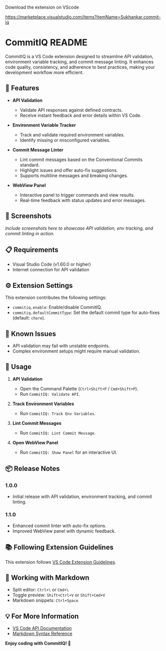 Download the extension on VScode

https://marketplace.visualstudio.com/items?itemName=Sukhankar.commit-iq

# CommitIQ README

CommitIQ is a VS Code extension designed to streamline API validation, environment variable tracking, and commit message linting. It enhances code quality, consistency, and adherence to best practices, making your development workflow more efficient.

## 🚀 Features

- **API Validation**
  - Validate API responses against defined contracts.
  - Receive instant feedback and error details within VS Code.

- **Environment Variable Tracker**
  - Track and validate required environment variables.
  - Identify missing or misconfigured variables.

- **Commit Message Linter**
  - Lint commit messages based on the Conventional Commits standard.
  - Highlight issues and offer auto-fix suggestions.
  - Supports multiline messages and breaking changes.

- **WebView Panel**
  - Interactive panel to trigger commands and view results.
  - Real-time feedback with status updates and error messages.

## 📸 Screenshots

_Include screenshots here to showcase API validation, env tracking, and commit linting in action._

## 📋 Requirements

- Visual Studio Code (v1.60.0 or higher)
- Internet connection for API validation

## ⚙️ Extension Settings

This extension contributes the following settings:

- `commitiq.enable`: Enable/disable CommitIQ.
- `commitiq.defaultCommitType`: Set the default commit type for auto-fixes (default: `chore`).

## 🐞 Known Issues

- API validation may fail with unstable endpoints.
- Complex environment setups might require manual validation.

## 📖 Usage

1. **API Validation**
   - Open the Command Palette (`Ctrl+Shift+P` / `Cmd+Shift+P`).
   - Run `CommitIQ: Validate API`.

2. **Track Environment Variables**
   - Run `CommitIQ: Track Env Variables`.

3. **Lint Commit Messages**
   - Run `CommitIQ: Lint Commit Message`.

4. **Open WebView Panel**
   - Run `CommitIQ: Show Panel` for an interactive UI.

## 📦 Release Notes

### 1.0.0
- Initial release with API validation, environment tracking, and commit linting.

### 1.1.0
- Enhanced commit linter with auto-fix options.
- Improved WebView panel with dynamic feedback.

## 📚 Following Extension Guidelines

This extension follows [VS Code Extension Guidelines](https://code.visualstudio.com/api/references/extension-guidelines).

## 📖 Working with Markdown

- Split editor: `Ctrl+\` or `Cmd+\`
- Toggle preview: `Shift+Ctrl+V` or `Shift+Cmd+V`
- Markdown snippets: `Ctrl+Space`

## 💡 For More Information

- [VS Code API Documentation](https://code.visualstudio.com/api)
- [Markdown Syntax Reference](https://help.github.com/articles/markdown-basics/)

**Enjoy coding with CommitIQ! 🚀**

